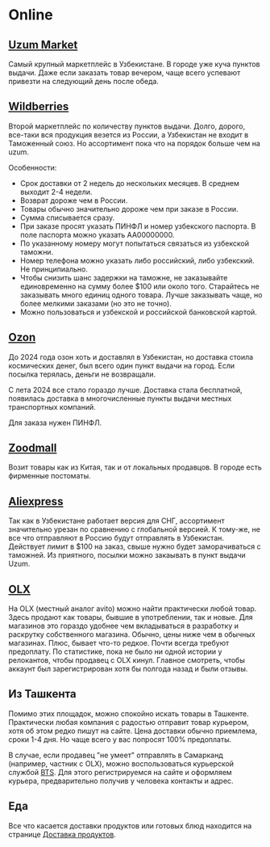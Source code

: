 # Online

## [Uzum Market](https://uzum.uz/)

Самый крупный маркетплейс в Узбекистане. В городе уже куча пунктов выдачи. Даже
если заказать товар вечером, чаще всего успевают привезти на следующий день
после обеда.

## [Wildberries](https://www.wildberries.ru/)

Второй маркетплейс по количеству пунктов выдачи. Долго, дорого, все-таки вся
продукция везется из России, а Узбекистан не входит в Таможенный союз. Но
ассортимент пока что на порядок больше чем на uzum.

Особенности:

- Срок доставки от 2 недель до нескольких месяцев. В среднем выходит 2-4 недели.
- Возврат дороже чем в России.
- Товары обычно значительно дороже чем при заказе в России.
- Сумма списывается сразу.
- При заказе просят указать ПИНФЛ и номер узбекского паспорта. В поле паспорта
  можно указать AA00000000.
- По указанному номеру могут попытаться связаться из узбекской таможни.
- Номер телефона можно указать либо российский, либо узбекский. Не
  принципиально.
- Чтобы снизить шанс задержки на таможне, не заказывайте единовременно на сумму
  более $100 или около того. Старайтесь не заказывать много единиц одного
  товара. Лучше заказывать чаще, но более мелкими заказами (но это не точно).
- Можно пользоваться и узбекской и российской банковской картой.

## [Ozon](https://uz.ozon.com/)

До 2024 года озон хоть и доставлял в Узбекистан, но доставка стоила космических
денег, был всего один пункт выдачи на город. Если посылка терялась, деньги не
возвращали.

С лета 2024 все стало гораздо лучше. Доставка стала бесплатной, появилась
доставка в многочисленные пункты выдачи местных транспортных компаний.

Для заказа нужен ПИНФЛ.

## [Zoodmall](https://www.zoodmall.uz/)

Возит товары как из Китая, так и от локальных продавцов. В городе есть фирменные
постоматы.

## [Aliexpress](https://aliexpress.ru/)

Так как в Узбекистане работает версия для СНГ, ассортимент значительно урезан по
сравнению с глобальной версией. К тому-же, не все что отправляют в Россию будут
отправлять в Узбекистан. Действует лимит в $100 на заказ, свыше нужно будет
заморачиваться с таможней. Из приятного, посылки можно закаывать в пункт выдачи
Uzum.

## [OLX](https://www.olx.uz/)

На OLX (местный аналог avito) можно найти практически любой товар. Здесь продают
как товары, бывшие в употреблении, так и новые. Для магазинов это гораздо
удобнее чем вкладываться в разработку и раскрутку собственного магазина. Обычно,
цены ниже чем в обычных магазинах. Плюс, бывает что-то редкое. Почти всегда
требуют предоплату. По статистике, пока не было ни одной истории у релокантов,
чтобы продавец с OLX кинул. Главное смотреть, чтобы аккаунт был зарегистрирован
хотя бы полгода назад и были отзывы.

## Из Ташкента

Помимо этих площадок, можно спокойно искать товары в Ташкенте. Практически любая
компания с радостью отправит товар курьером, хотя об этом редко пишут на сайте.
Цена доставки обычно приемлема, сроки 1-4 дня. Но чаще всего у вас попросят 100%
предоплаты.

В случае, если продавец "не умеет" отправлять в Самарканд (например, частник с
OLX), можно воспользоваться курьерской службой [BTS](https://bts.uz/). Для этого
регистрируемся на сайте и оформляем курьера, предварительно получив у человека
контакты и адрес.

## Еда

Все что касается доставки продуктов или готовых блюд находится на странице
[Доставка продуктов](./grocery#delivery).
